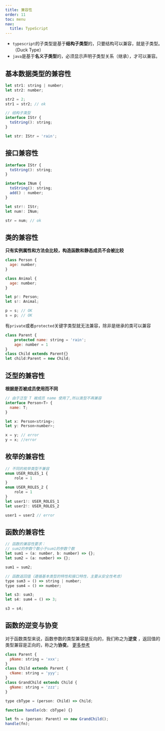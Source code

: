 ```yaml
---
title: 兼容性
order: 11
toc: menu
nav:
  title: TypeScript
---
```


- `typescript`的子类型是基于**结构子类型**的，只要结构可以兼容，就是子类型。（Duck Type）
- `java`是基于**名义子类型**的，必须显示声明子类型关系（继承），才可以兼容。

## 基本数据类型的兼容性

```javascript
let str1: string | number;
let str2: number;

str2 = 2;
str1 = str2; // ok
```

```javascript
// 结构子类型
interface IStr {
  toString(): string;
}

let str: IStr = 'rain';
```

## 接口兼容性

```javascript
interface IStr {
  toString(): string;
}

interface INum {
  toString(): string;
  add() : number;
}

let str!: IStr;
let num!: INum;

str = num; // ok
```

## 类的兼容性

**只有实例属性和方法会比较，构造函数和静态成员不会被比较**

```javascript
class Person {
  age: number;
}

class Animal {
  age: number;
}

let p!: Person;
let s!: Animal;

p = s; // OK
s = p; // OK
```

有`private`或者`protected`关键字类型就无法兼容，除非是继承的类可以兼容

```javascript
class Parent {
    protected name: string = 'rain';
    age: number = 1
}
class Child extends Parent{}
let child:Parent = new Child;
```

## 泛型的兼容性

**根据是否被成员使用而不同**

```javascript
// 由于泛型 T 被成员 name 使用了,所以类型不再兼容
interface Person<T> {
  name: T;
}

let x: Person<string>;
let y: Person<number>;

x = y; // error
y = x; //error
```

## 枚举的兼容性

```javascript
// 不同的枚举类型不兼容
enum USER_ROLES_1 {
    role = 1
}
enum USER_ROLES_2 {
    role = 1
}
let user1!: USER_ROLES_1
let user2!: USER_ROLES_2

user1 = user2 // error
```

## 函数的兼容性

```javascript
// 函数的兼容性要求：
// sum2的参数个数小于sum1的参数个数
let sum1 = (a: number, b: number) => {};
let sum2 = (a: number) => {};

sum1 = sum2;

// 函数返回值（遵循基本类型的特性和接口特性，主要从安全性考虑）
type sum3 = () => string | number;
type sum4 = () => number;

let s3: sum3;
let s4: sum4 = () => 3;

s3 = s4;
```

## 函数的逆变与协变

对于函数类型来说，函数参数的类型兼容是反向的，我们称之为**逆变** ，返回值的类型兼容是正向的，称之为**协变**。
[更多参考](https://juejin.cn/post/6844904037922373639#heading-13)

```javascript
class Parent {
  pName: string = 'xxx';
}
class Child extends Parent {
  cName: string = 'yyy';
}
class GrandChild extends Child {
  gName: string = 'zzz';
}

type cbType = (person: Child) => Child;

function handle(cb: cbType) {}

let fn = (person: Parent) => new GrandChild();
handle(fn);
```
